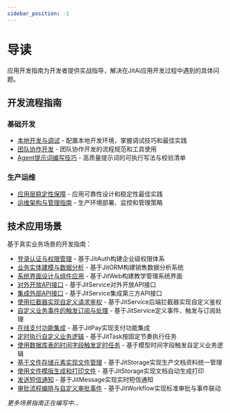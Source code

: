 ```yaml
---
sidebar_position: -1
---
```


# 导读

应用开发指南为开发者提供实战指导，解决在JitAi应用开发过程中遇到的具体问题。

## 开发流程指南

### 基础开发
- [本地开发与调试](./本地开发与调试.md) - 配置本地开发环境，掌握调试技巧和最佳实践
- [团队协作开发](./团队协作开发.md) - 团队协作开发的流程规范和工具使用
- [Agent提示词编写技巧](./Agent提示词编写技巧.md) - 高质量提示词的可执行写法与校验清单

### 生产运维  
- [应用层稳定性保障](./应用层稳定性保障.md) - 应用可靠性设计和稳定性最佳实践
- [运维架构与管理指南](./运维架构与管理指南.md) - 生产环境部署、监控和管理策略

## 技术应用场景

基于真实业务场景的开发指南：

- [登录认证与权限管理](进阶指南/登录认证与权限管理.md) - 基于JitAuth构建企业级权限体系
- [业务实体建模与数据分析](进阶指南/业务实体建模与数据分析.md) - 基于JitORM构建销售数据分析系统
- [系统界面设计与组件应用](进阶指南/系统界面设计与组件应用.md) - 基于JitWeb构建教学管理系统界面
- [对外开放API接口](进阶指南/对外开放API接口.md) - 基于JitService对外开放API接口
- [集成外部API接口](进阶指南/集成外部API接口.md) - 基于JitService集成第三方API接口
- [使用拦截器实现自定义请求鉴权](进阶指南/使用拦截器实现自定义请求鉴权.md) - 基于JitService后端拦截器实现自定义鉴权
- [自定义业务事件的触发订阅与处理](进阶指南/自定义业务事件的触发订阅与处理.md) - 基于JitService定义事件、触发与订阅处理
- [在线支付功能集成](进阶指南/在线支付功能集成.md) - 基于JitPay实现支付功能集成
- [定时执行自定义业务逻辑](进阶指南/定时执行自定义业务逻辑.md) - 基于JitTask按固定节奏执行任务
- [使用数据库表的时间字段触发定时任务](进阶指南/使用数据库表的时间字段触发定时任务.md) - 基于模型时间字段触发自定义业务逻辑
- [基于文件存储元素实现文件管理](进阶指南/基于文件存储元素实现文件管理.md) - 基于JitStorage实现生产文档资料统一管理
- [使用文件模版生成和打印文件](进阶指南/使用文件模版生成和打印文件.md) - 基于JitStorage实现文档自动生成打印
- [发送短信通知](进阶指南/发送短信通知.md) - 基于JitMessage实现实时短信通知
- [审批流程编排与自定义审批事件](进阶指南/审批流程编排与自定义审批事件.md) - 基于JitWorkflow实现标准审批与事件联动

*更多场景指南正在编写中...*
